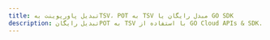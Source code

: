 ---title: تبدیل پاورپوینت بهTSV، POT به TSV مبدل رایگان یا GO SDKdescription: تبدیل رایگانPOT به TSV با استفاده از GO Cloud APIs & SDK. همچنین اسناد Microsoft PowerPoint را در Cloud ایجاد، ویرایش و رندر کنید.---
